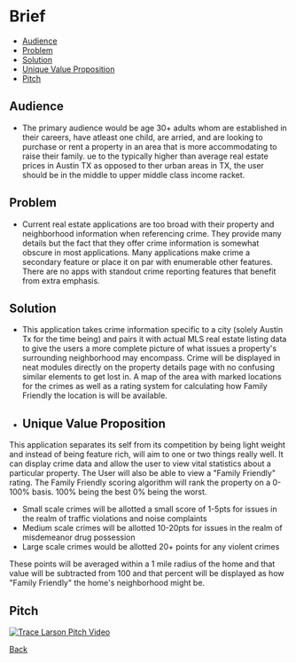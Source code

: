 # Brief

- [Audience](#audience)
- [Problem](#problem)
- [Solution](#solution)
- [Unique Value Proposition](#unique-value-proposition)
- [Pitch](#pitch)

## Audience
- The primary audience would be age 30+ adults whom are established in their careers, have atleast one child, are
arried, and are looking to purchase or rent a property in an area that is more accommodating to raise their family.
ue to the typically higher than average real estate prices in Austin TX as opposed to
ther urban areas in TX, the user should be in the middle to upper middle class income
racket.   
## Problem
- Current real estate applications are too broad with their property and neighborhood
 information when referencing crime. They provide many details but the fact that they offer crime information is
 somewhat obscure in most applications. Many applications make crime a secondary feature
 or place it on par with enumerable other features. There are no apps with standout crime 
 reporting features that benefit from extra emphasis.
 
## Solution
- This application takes crime information specific to a city (solely Austin Tx for the time being)
and pairs it with actual MLS real estate listing data to give the users a more complete picture
of what issues a property's surrounding neighborhood may encompass. Crime will be displayed
in neat modules directly on the property details page with no confusing similar elements to 
get lost in. A map of the area with marked locations for the crimes as well as a rating 
system for calculating how Family Friendly the location is will be available. 
- ## Unique Value Proposition
This application separates its self from its competition by being light weight and instead of being feature rich, will aim to one or two things really well.
It can display crime data and allow the user to view vital statistics about a particular property.
The User will also be able to view a "Family Friendly" rating. 
The Family Friendly scoring algorithm will rank the property on a 0-100% basis. 
100% being the best 0% being the worst.
   - Small scale crimes will be allotted a small score of 1-5pts for issues in the realm of traffic violations and noise complaints
   - Medium scale crimes will be allotted 10-20pts for issues in the realm of misdemeanor drug possession
   - Large scale crimes would be allotted 20+ points for any violent crimes

   These points will be averaged within a 1 mile radius of the home and that value will be subtracted from 100 and that percent will be displayed as how "Family Friendly" the home's neighborhood might be.
     
## Pitch
[![Trace Larson Pitch Video](http://img.youtube.com/vi/XwzjJlKh2sw/0.jpg)](https://youtu.be/XwzjJlKh2sw)
    
[Back](README.md)

